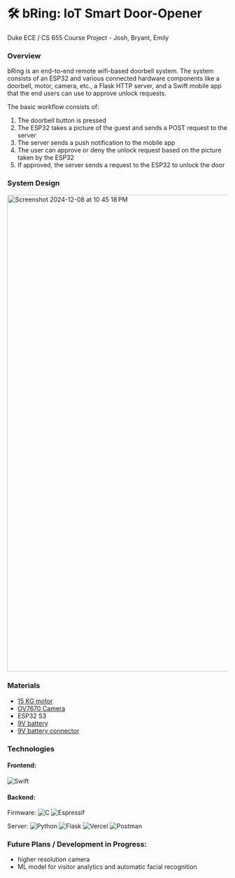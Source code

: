 # 🛠️ bRing: IoT Smart Door-Opener

Duke ECE / CS 655 Course Project - Josh, Bryant, Emily

### Overview

bRing is an end-to-end remote wifi-based doorbell system. The system consists of an ESP32 and various connected hardware components like a doorbell, motor, camera, etc., a Flask HTTP server, and a Swift mobile app that the end users can use to approve unlock requests.

The basic workflow consists of:
1. The doorbell button is pressed
2. The ESP32 takes a picture of the guest and sends a POST request to the server
3. The server sends a push notification to the mobile app
4. The user can approve or deny the unlock request based on the picture taken by the ESP32
5. If approved, the server sends a request to the ESP32 to unlock the door

### System Design 

<img width="1090" alt="Screenshot 2024-12-08 at 10 45 18 PM" src="https://github.com/user-attachments/assets/ffb5055b-8537-4f0e-997b-65981d656684">

### Materials
- [15 KG motor](https://www.amazon.com/Servo-Torque-Steering-Waterproof-Profile/dp/B0D1G1KJ42/ref=sr_1_8?crid=38B8Y2UQDBGD&dib=eyJ2IjoiMSJ9.hXXGkJMSa2-I-RlO9tWZytHHAnPSqesOS62v-Hcx8ZV98xKLLn9iyuCQ1CVv4HkybAqsyUIehMK8JMqwN_dagDajiJh6tIy2rYCuU7xMiBWtMj0h1JhAcUR_YYwugsBgmV6xXyGwEDrIk9uwX37zkJWRH4zdLas8kI2K13G1o94aBmdz41p-we2931WG3SLJTvbZmuyIFN6uUvk5OJMyHvqufKSaPIQxwncHA7s70VoIQcg9Y6pSSfRsB6z8prnY3nPluCEz69kGUOup59FXeKChfQ-dSrmkX_ZTZKSSAXM.pVR1demiaySz7Wywnqo11MHBgnCXKU2ZaXbObj6TKL0&dib_tag=se&keywords=high+torque+motor+servo&qid=1729827956&s=industrial&sprefix=high+torque+motor+servo%2Cindustrial%2C99&sr=1-8)
- [OV7670 Camera](https://www.amazon.com/HiLetgo-OV7670-640x480-0-3Mega-Arduino/dp/B07S66Y3ZQ)
- ESP32 S3
- [9V battery](https://www.amazon.com/Energizer-Alkaline-General-Purpose-Battery/dp/B00003IE4E/ref=sr_1_9?crid=2MR21PDMVPL0S&dib=eyJ2IjoiMSJ9.UTIEEJxrXzAacW7rXzP5bfvEuJRS08CBgFJrkRhI2Xt-kWtDhsALiAGALXcQOUToD8lBxRbDL0OrmzhZSpgr6U-gRYK7-WjgiDMrFcuJCkcava1CetJTCzFpRB9j-pxE0GC4f0BVS9z0NJhPMSq_oYIoa03cLfEssVZElS_DIa2zsCaoCq9Yz13IJC6vg5ZoIAAUdJPtKHqtL_FI7wsAWHBLlqBTdK6fFPz35IJcMtweHzH6Y1d1z2xQmFhG4-XqLTWbWtA45LILJT4f1kL4lHONq5DbNDmhgTdTQEZ-UZA.AUK8vZhIqAuWbu2_it2xhwhbgU-cWInoXYVp_mabzMw&dib_tag=se&keywords=9v+battery&qid=1730600372&sprefix=9v+battery%2Caps%2C115&sr=8-9)
- [9V battery connector](https://www.amazon.com/LAMPVPATH-Pack-Battery-Holder-Switch/dp/B07T83B4SW?crid=1RD9L5WN9JTFZ&dib=eyJ2IjoiMSJ9.zRXEgi4yWfomn6nK7Ij-DEZehDPwSY8J7F5eegZQBsc8-fqi8-BOID_q_eCoycYolRTc6yY2SwoFxNVGqfwAybwiKeH3Xc9Y-teuMKjyzo_PXP_PIFNNPACk3GPRp_sGpKWJolGs2kLtPL4xJq6J0Nj_PSZIvLOn_upTGBJdX3p-RSyIfAQppNhFUSjAgJ7IW0dXnScYC0J9AArJrNR2vJXD3uY0zO6k3ImA31J-_Hs.uZmjvh_fpJ0pBRurz4wqBXdjsDZ5vGbbY2BuympkF30&dib_tag=se&keywords=9v+battery+box&qid=1730600299&sprefix=9v+battery+box%2Caps%2C101&sr=8-3)
  
### Technologies

#### Frontend:
![Swift](https://img.shields.io/badge/swift-F54A2A?style=for-the-badge&logo=swift&logoColor=white)

#### Backend:
Firmware:
 ![C](https://img.shields.io/badge/c-%2300599C.svg?style=for-the-badge&logo=c&logoColor=white) ![Espressif](https://img.shields.io/badge/espressif-E7352C.svg?style=for-the-badge&logo=espressif&logoColor=white) 

Server:
 ![Python](https://img.shields.io/badge/python-3670A0?style=for-the-badge&logo=python&logoColor=ffdd54) ![Flask](https://img.shields.io/badge/flask-%23000.svg?style=for-the-badge&logo=flask&logoColor=white) ![Vercel](https://img.shields.io/badge/vercel-%23000000.svg?style=for-the-badge&logo=vercel&logoColor=white) ![Postman](https://img.shields.io/badge/Postman-FF6C37?style=for-the-badge&logo=postman&logoColor=white)

### Future Plans / Development in Progress: 
- higher resolution camera
- ML model for visitor analytics and automatic facial recognition



